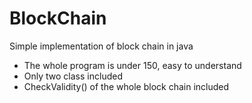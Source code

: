 # BlockChain
Simple implementation of block chain in java 
  * The whole program is under 150, easy to understand 
  * Only two class included
  * CheckValidity() of the whole block chain included
